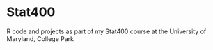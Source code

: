 # Stat400
R code and projects as part of my Stat400 course at the University of Maryland, College Park
